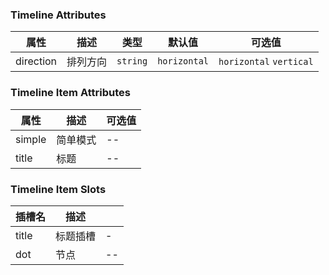 ### Timeline Attributes

| 属性      | 描述     | 类型     | 默认值       | 可选值                  |
| --------- | -------- | -------- | ------------ | ----------------------- |
| direction | 排列方向 | `string` | `horizontal` | `horizontal` `vertical` |

### Timeline Item Attributes

| 属性   | 描述     | 可选值 |
| ------ | -------- | ------ |
| simple | 简单模式 | --     |
| title  | 标题     | --     |

### Timeline Item Slots

| 插槽名 | 描述     |     |
| ------ | -------- | --- |
| title  | 标题插槽 | -   |
| dot    | 节点     | --  |
